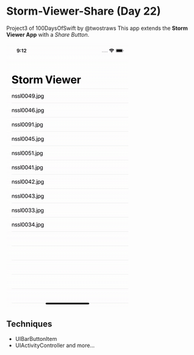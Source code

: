 # Storm-Viewer-Share (Day 22)
Project3 of 100DaysOfSwift by @twostraws
This app extends the **Storm Viewer App** with a *Share Button*.

![Storm Viewer Share Image](images/StormViewerShare.gif "Storm Viewer Share")

## Techniques
- UIBarButtonItem
- UIActivityController
and more...
